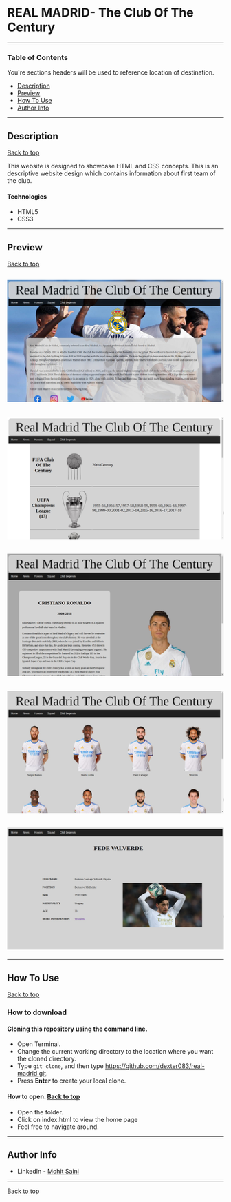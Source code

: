 # REAL MADRID- The Club Of The Century

---

### Table of Contents
You're sections headers will be used to reference location of destination.

- [Description](#description)
- [Preview](#preview)
- [How To Use](#how-to-use)
- [Author Info](#author-info)

---

## Description
[Back to top](#real-madrid--the-club-of-the-century)

This website is designed to showcase HTML and CSS concepts.
This is an descriptive website design which contains information about first team of the club.

#### Technologies

- HTML5
- CSS3

---
## Preview
[Back to top](#real-madrid--the-club-of-the-century)

![Home](preview/home.jpg)
---
![Club Honor Page](preview/honors_page.jpg)
---
![Club Legend Page](preview/club_legend.jpg)
---
![Player Selection Page](preview/player_selection.jpg)
---
![Player Information Page](preview/player_info.jpg)
---

---

## How To Use
[Back to top](#real-madrid--the-club-of-the-century)

### How to download

#### Cloning this repository using the command line.

- Open Terminal.
- Change the current working directory to the location where you want the cloned directory.
- Type ``git clone``, and then type https://github.com/dexter083/real-madrid.git.
- Press **Enter** to create your local clone.

#### How to open. [Back to top](#real-madrid--the-club-of-the-century)
- Open the folder.
- Click on index.html to view the home page
- Feel free to navigate around.

---

## Author Info

- LinkedIn - [Mohit Saini](https://www.linkedin.com/in/mohitsaini083/)

---
[Back to top](#real-madrid--the-club-of-the-century)
